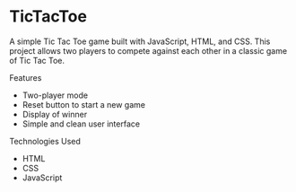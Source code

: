 # TicTacToe
A simple Tic Tac Toe game built with JavaScript, HTML, and CSS. This project allows two players to compete against each other in a classic game of Tic Tac Toe.

Features
  - Two-player mode
  - Reset button to start a new game
  - Display of winner
  - Simple and clean user interface

 Technologies Used
  - HTML
  - CSS
  - JavaScript

